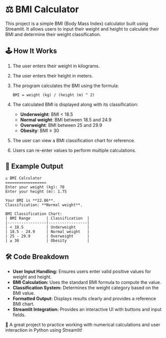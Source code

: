 # ⚖️ BMI Calculator

This project is a simple BMI (Body Mass Index) calculator built using Streamlit. It allows users to input their weight and height to calculate their BMI and determine their weight classification.

## 🕹️ How It Works

1. The user enters their weight in kilograms.
2. The user enters their height in meters.
3. The program calculates the BMI using the formula:
   
   ```
   BMI = weight (kg) / (height (m) ^ 2)
   ```
   
4. The calculated BMI is displayed along with its classification:
   - **Underweight**: BMI < 18.5
   - **Normal weight**: BMI between 18.5 and 24.9
   - **Overweight**: BMI between 25 and 29.9
   - **Obesity**: BMI ≥ 30
5. The user can view a BMI classification chart for reference.
6. Users can re-enter values to perform multiple calculations.

## 📌 Example Output

```
⚖️ BMI Calculator
==================
Enter your weight (kg): 70
Enter your height (m): 1.75

Your BMI is **22.86**.
Classification: **Normal weight**.

BMI Classification Chart:
| BMI Range       | Classification  |
|-----------------|-----------------|
| < 18.5          | Underweight     |
| 18.5 - 24.9     | Normal weight   |
| 25 - 29.9       | Overweight      |
| ≥ 30            | Obesity         |
```

## 🛠️ Code Breakdown

- **User Input Handling:** Ensures users enter valid positive values for weight and height.
- **BMI Calculation:** Uses the standard BMI formula to compute the value.
- **Classification System:** Determines the weight category based on the BMI value.
- **Formatted Output:** Displays results clearly and provides a reference BMI chart.
- **Streamlit Integration:** Provides an interactive UI with buttons and input fields.

🎉 A great project to practice working with numerical calculations and user interaction in Python using Streamlit!

